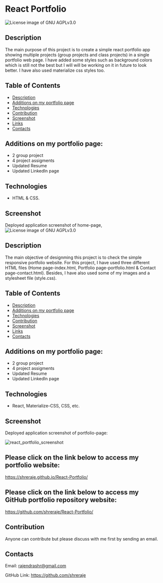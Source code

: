 # React Portfolio
<img src="https://img.shields.io/badge/License-GNU AGPLv3.0-blue.svg" alt="License image of GNU AGPLv3.0" />
  
## Description
The main purpose of this project is to create a simple react portfolio app showing multiple projects (group projects and class projects) in a single portfolio web page. I have added some styles such as background colors which is still not the best but I will will be working on it in future to look better. I have also used materialize css styles too.

## Table of Contents
* [Description](#description)
* [Additions on my portfolio page](#additions-on-my-portfolio-page)
* [Technologies](#technologies)
* [Contribution](#contribution)
* [Screenshot](#screenshot)
* [Links](#links)
* [Contacts](#contacts)

## Additions on my portfolio page:
- 2 group project
- 4 project assigments
- Updated Resume
- Updated LinkedIn page

## Technologies
- HTML & CSS.

## Screenshot
Deployed application screenshot of home-page, 
<img src="https://img.shields.io/badge/License-GNU AGPLv3.0-blue.svg" alt="License image of GNU AGPLv3.0" />
  
## Description

The main objective of designming this project is to check the simple responsive portfolio website. For this project, I have used three different HTML files (Home page-index.html, Portfolio page-portfolio.html & Contact page-contact.html). Besides, I have also used some of my images and a stylesheet file (style.css).

## Table of Contents
* [Description](#description)
* [Additions on my portfolio page](#additions-on-my-portfolio-page)
* [Technologies](#technologies)
* [Contribution](#contribution)
* [Screenshot](#screenshot)
* [Links](#links)
* [Contacts](#contacts)

## Additions on my portfolio page:
- 2 group project
- 4 project assigments
- Updated Resume
- Updated LinkedIn page

## Technologies
- React, Materialize-CSS, CSS, etc.

## Screenshot
Deployed application screenshot of portfolio-page:

![react_portfolio_screenshot](https://user-images.githubusercontent.com/61192734/103393176-45d55e00-4ad6-11eb-9c8e-c5b1412384c9.png)
  

## Please click on the link below to access my portfolio website: 
https://shreraje.github.io/React-Portfolio/

## Please click on the link below to access my GitHub portfolio repository website: 
https://github.com/shreraje/React-Portfolio/

## Contribution
Anyone can contribute but please discuss with me first by sending an email.

## Contacts

Email:
rajendrashr@gmail.com

GitHub Link:
https://github.com/shreraje
